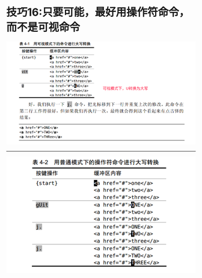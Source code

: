 # 技巧16:只要可能，最好用操作符命令，而不是可视命令

![](/assets/20190509185810.png)

-----

![](/assets/20190509185906.png)




